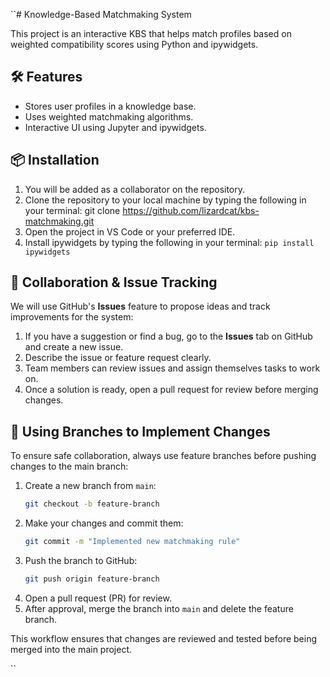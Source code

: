 ``# Knowledge-Based Matchmaking System

This project is an interactive KBS that helps match profiles based on weighted compatibility scores using Python and ipywidgets.

## 🛠 Features
- Stores user profiles in a knowledge base.
- Uses weighted matchmaking algorithms.
- Interactive UI using Jupyter and ipywidgets.

## 📦 Installation
1. You will be added as a collaborator on the repository.
2. Clone the repository to your local machine by typing the following in your terminal: git clone https://github.com/lizardcat/kbs-matchmaking.git
3. Open the project in VS Code or your preferred IDE.
4. Install ipywidgets by typing the following in your terminal: `pip install ipywidgets`

## 👥 Collaboration & Issue Tracking
We will use GitHub's **Issues** feature to propose ideas and track improvements for the system:
1. If you have a suggestion or find a bug, go to the **Issues** tab on GitHub and create a new issue.
2. Describe the issue or feature request clearly.
3. Team members can review issues and assign themselves tasks to work on.
4. Once a solution is ready, open a pull request for review before merging changes.

## 🔄 Using Branches to Implement Changes
To ensure safe collaboration, always use feature branches before pushing changes to the main branch:
1. Create a new branch from `main`:
   ```sh
   git checkout -b feature-branch
   ```
2. Make your changes and commit them:
   ```sh
   git commit -m "Implemented new matchmaking rule"
   ```
3. Push the branch to GitHub:
   ```sh
   git push origin feature-branch
   ```
4. Open a pull request (PR) for review.
5. After approval, merge the branch into `main` and delete the feature branch.

This workflow ensures that changes are reviewed and tested before being merged into the main project.

``
